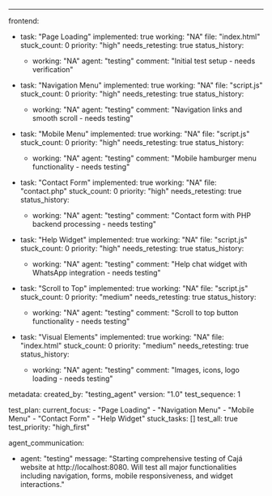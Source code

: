---
frontend:
  - task: "Page Loading"
    implemented: true
    working: "NA"
    file: "index.html"
    stuck_count: 0
    priority: "high"
    needs_retesting: true
    status_history:
      - working: "NA"
        agent: "testing"
        comment: "Initial test setup - needs verification"

  - task: "Navigation Menu"
    implemented: true
    working: "NA"
    file: "script.js"
    stuck_count: 0
    priority: "high"
    needs_retesting: true
    status_history:
      - working: "NA"
        agent: "testing"
        comment: "Navigation links and smooth scroll - needs testing"

  - task: "Mobile Menu"
    implemented: true
    working: "NA"
    file: "script.js"
    stuck_count: 0
    priority: "high"
    needs_retesting: true
    status_history:
      - working: "NA"
        agent: "testing"
        comment: "Mobile hamburger menu functionality - needs testing"

  - task: "Contact Form"
    implemented: true
    working: "NA"
    file: "contact.php"
    stuck_count: 0
    priority: "high"
    needs_retesting: true
    status_history:
      - working: "NA"
        agent: "testing"
        comment: "Contact form with PHP backend processing - needs testing"

  - task: "Help Widget"
    implemented: true
    working: "NA"
    file: "script.js"
    stuck_count: 0
    priority: "high"
    needs_retesting: true
    status_history:
      - working: "NA"
        agent: "testing"
        comment: "Help chat widget with WhatsApp integration - needs testing"

  - task: "Scroll to Top"
    implemented: true
    working: "NA"
    file: "script.js"
    stuck_count: 0
    priority: "medium"
    needs_retesting: true
    status_history:
      - working: "NA"
        agent: "testing"
        comment: "Scroll to top button functionality - needs testing"

  - task: "Visual Elements"
    implemented: true
    working: "NA"
    file: "index.html"
    stuck_count: 0
    priority: "medium"
    needs_retesting: true
    status_history:
      - working: "NA"
        agent: "testing"
        comment: "Images, icons, logo loading - needs testing"

metadata:
  created_by: "testing_agent"
  version: "1.0"
  test_sequence: 1

test_plan:
  current_focus:
    - "Page Loading"
    - "Navigation Menu"
    - "Mobile Menu"
    - "Contact Form"
    - "Help Widget"
  stuck_tasks: []
  test_all: true
  test_priority: "high_first"

agent_communication:
  - agent: "testing"
    message: "Starting comprehensive testing of Cajá website at http://localhost:8080. Will test all major functionalities including navigation, forms, mobile responsiveness, and widget interactions."